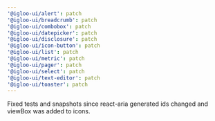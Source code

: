 ```yaml
---
'@igloo-ui/alert': patch
'@igloo-ui/breadcrumb': patch
'@igloo-ui/combobox': patch
'@igloo-ui/datepicker': patch
'@igloo-ui/disclosure': patch
'@igloo-ui/icon-button': patch
'@igloo-ui/list': patch
'@igloo-ui/metric': patch
'@igloo-ui/pager': patch
'@igloo-ui/select': patch
'@igloo-ui/text-editor': patch
'@igloo-ui/toaster': patch
---
```


Fixed tests and snapshots since react-aria generated ids changed and viewBox was added to icons.
